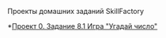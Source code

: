 
Проекты домашних заданий SkillFactory

*[Проект 0. Задание 8.1 Игра "Угадай число"](https://github.com/ProtasovVladimir/SF_Learning/tree/main/project_0)
